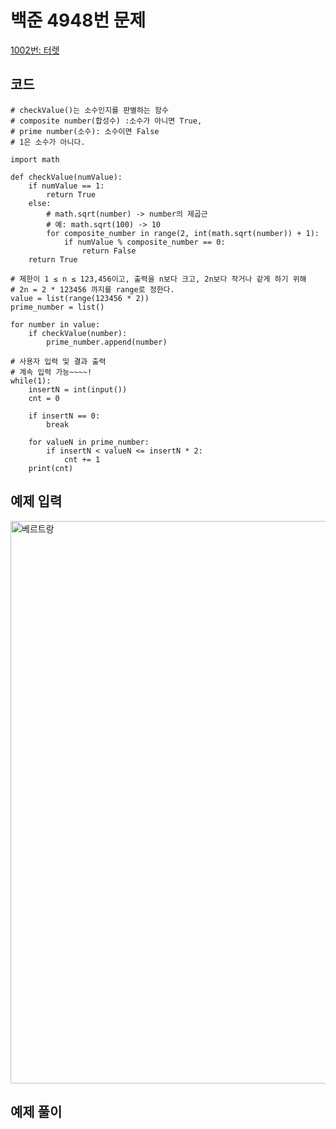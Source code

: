 # 백준 4948번 문제

[1002번: 터렛](https://www.acmicpc.net/problem/4948)

## 코드
```
# checkValue()는 소수인지를 판별하는 함수
# composite number(합성수) :소수가 아니면 True,
# prime number(소수): 소수이면 False
# 1은 소수가 아니다.

import math

def checkValue(numValue):
    if numValue == 1:
        return True
    else:
        # math.sqrt(number) -> number의 제곱근
        # 예: math.sqrt(100) -> 10
        for composite_number in range(2, int(math.sqrt(number)) + 1):
            if numValue % composite_number == 0:
                return False
    return True

# 제한이 1 ≤ n ≤ 123,456이고, 출력을 n보다 크고, 2n보다 작거나 같게 하기 위해
# 2n = 2 * 123456 까지를 range로 정한다.
value = list(range(123456 * 2))
prime_number = list()

for number in value:
    if checkValue(number):
        prime_number.append(number)

# 사용자 입력 및 결과 출력
# 계속 입력 가능~~~~!
while(1):
    insertN = int(input())
    cnt = 0

    if insertN == 0:
        break

    for valueN in prime_number:
        if insertN < valueN <= insertN * 2:
            cnt += 1
    print(cnt)

```

## 예제 입력
<img width="900" alt="베르트랑" src="https://user-images.githubusercontent.com/59908525/145071687-4208c2ab-76e0-410c-a7bf-8393b80fa85d.PNG">

## 예제 풀이
